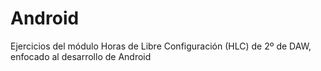 # Android
Ejercicios del módulo Horas de Libre Configuración (HLC) de 2º de DAW, enfocado al desarrollo de Android
